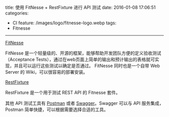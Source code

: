 title: 使用 FitNesse + RestFixture 进行 API 测试
date: 2016-01-08 17:06:51
categories: 
  - CI
feature: /images/logo/fitnesse-logo.webp
tags: 
  - Fitnesse
---

[FitNesse](http://fitnesse.org/)

FitNesse 是一个轻量级的、开源的框架，能够帮助开发团队方便的定义验收测试（Acceptance Tests），通过在web页面上简单的输出和预计输出的表格就可实现，并且可以运行这些测试以确定是否通过。
FitNesse 同时也是一个自带 Web Server 的 Wiki，可以很容易的部署安装。

[RestFixture](https://github.com/smartrics/RestFixture)

RestFixture 是一个用于测试 REST API 的 Fitnesse 套件。

其他 API 测试工具有 [Postman](https://www.getpostman.com/) 或者 [Swagger](http://swagger.io/)。Swagger 可以与 API 服务集成，Postman 简单快捷，可以根据需要选择合适的工具。

<!-- more -->
